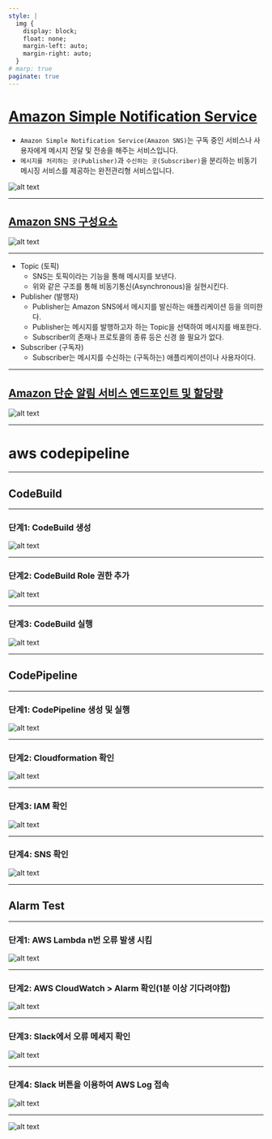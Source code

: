 ```yaml
---
style: |
  img {
    display: block;
    float: none;
    margin-left: auto;
    margin-right: auto;
  }
# marp: true
paginate: true
---
```

# [Amazon Simple Notification Service](https://velog.io/@soyeon207/AWS-SNS-SQS-%EB%9E%80)
- `Amazon Simple Notification Service(Amazon SNS)`는 구독 중인 서비스나 사용자에게 메시지 전달 및 전송을 해주는 서비스입니다.
- `메시지를 처리하는 곳(Publisher)`과 `수신하는 곳(Subscriber)`을 분리하는 비동기 메시징 서비스를 제공하는 완전관리형 서비스입니다.

![alt text](./img/image-96.png)

---
## [Amazon SNS 구성요소](https://galid1.tistory.com/382)
![alt text](./img/image-97.png)

---
- Topic (토픽)
  - SNS는 토픽이라는 기능을 통해 메시지를 보낸다.
  - 위와 같은 구조를 통해 비동기통신(Asynchronous)을 실현시킨다.
- Publisher (발행자)
  - Publisher는 Amazon SNS에서 메시지를 발신하는 애플리케이션 등을 의미한다. 
  - Publisher는 메시지를 발행하고자 하는 Topic을 선택하여 메시지를 배포한다. 
  - Subscriber의 존재나 프로토콜의 종류 등은 신경 쓸 필요가 없다.
- Subscriber (구독자)
  - Subscriber는 메시지를 수신하는 (구독하는) 애플리케이션이나 사용자이다.

---
## [Amazon 단순 알림 서비스 엔드포인트 및 할당량](https://docs.aws.amazon.com/ko_kr/general/latest/gr/sns.html)
![alt text](./img/image-98.png)

---
# aws codepipeline

---
## CodeBuild

---
### 단계1: CodeBuild 생성 
![alt text](./img/image-103.png)

---
### 단계2: CodeBuild Role 권한 추가 
![alt text](./img/image-104.png)

---
### 단계3: CodeBuild 실행
![alt text](./img/image-105.png)

---
## CodePipeline

---
### 단계1: CodePipeline 생성 및 실행 
![alt text](./img/image-106.png)

---
### 단계2: Cloudformation 확인 
![alt text](./img/image-107.png)

---
### 단계3: IAM 확인
![alt text](./img/image-108.png)

---
### 단계4: SNS 확인 
![alt text](./img/image-109.png)

---
## Alarm Test

---
### 단계1: AWS Lambda n번 오류 발생 시킴 
![alt text](./img/image-110.png)

---
### 단계2: AWS CloudWatch > Alarm 확인(1분 이상 기다려야함)
![alt text](./img/image-111.png)

---
### 단계3: Slack에서 오류 메세지 확인 
![alt text](./img/image-112.png)

---
### 단계4: Slack 버튼을 이용하여 AWS Log 접속
![alt text](./img/image-113.png)

---
![alt text](./img/image-114.png)


